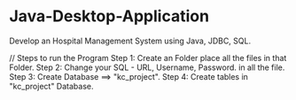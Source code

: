 # Java-Desktop-Application
Develop an Hospital Management System using Java, JDBC, SQL.

// Steps to run the Program
Step 1: Create an Folder place all the files in that Folder.
Step 2: Change your SQL - URL, Username, Password. in all the file.
Step 3: Create Database ==> "kc_project".
Step 4: Create tables in "kc_project" Database.

